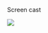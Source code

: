 Screen cast

![](https://github.com/oceaniswater/SevenWindsCoffee/blob/main/SevenWindsCoffee/Media/Simulator%20Screen%20Recording%20-%20iPhone%2015%20Pro%20-%202024-02-11%20at%2023.41.26.gif)

